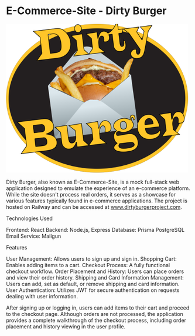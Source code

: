 # E-Commerce-Site - Dirty Burger

![Dirty Burger Logo](./front-end/src/assets/borger-logo.png)

Dirty Burger, also known as E-Commerce-Site, is a mock full-stack web application designed to emulate the experience of an e-commerce platform. While the site doesn't process real orders, it serves as a showcase for various features typically found in e-commerce applications. The project is hosted on Railway and can be accessed at www.dirtyburgerproject.com.

Technologies Used

Frontend: React
Backend: Node.js, Express
Database: Prisma PostgreSQL
Email Service: Mailgun

Features

User Management: Allows users to sign up and sign in.
Shopping Cart: Enables adding items to a cart.
Checkout Process: A fully functional checkout workflow.
Order Placement and History: Users can place orders and view their order history.
Shipping and Card Information Management: Users can add, set as default, or remove shipping and card information.
User Authentication: Utilizes JWT for secure authentication on requests dealing with user information.

After signing up or logging in, users can add items to their cart and proceed to the checkout page. Although orders are not processed, the application provides a complete walkthrough of the checkout process, including order placement and history viewing in the user profile.
